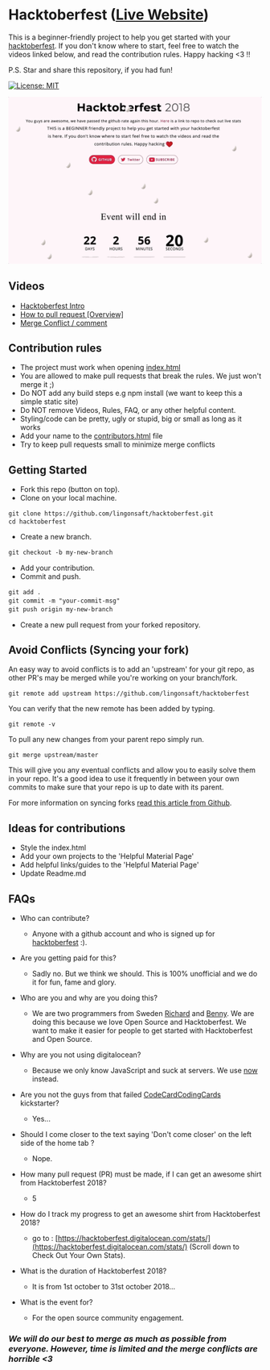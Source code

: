 # Hacktoberfest ([Live Website](https://hacktoberfest.lingonsaft.com/))

This is a beginner-friendly project to help you get started with your
[hacktoberfest](https://hacktoberfest.digitalocean.com/). If you don't
know where to start, feel free to watch the videos linked below, and
read the contribution rules. Happy hacking <3 !!

P.S. Star and share this repository, if you had fun!

[![License: MIT](https://img.shields.io/badge/License-MIT-yellow.svg)](https://opensource.org/licenses/MIT)

![Alt Text](https://raw.githubusercontent.com/lauras5/hacktoberfest/master/images/hacktoberfest2018.gif)

## Videos

- [Hacktoberfest Intro](https://youtu.be/OsAFX_ZbgaE)
- [How to pull request [Overview]](https://youtu.be/DIj2q02gvKs)
- [Merge Conflict / comment](https://youtu.be/zOx5PJTY8CI)

## Contribution rules

- The project must work when opening [index.html](https://github.com/lingonsaft/hacktoberfest/blob/master/index.html)
- You are allowed to make pull requests that break the rules. We just won't merge it ;)
- Do NOT add any build steps e.g npm install (we want to keep this a simple static site)
- Do NOT remove Videos, Rules, FAQ, or any other helpful content.
- Styling/code can be pretty, ugly or stupid, big or small as long as it works
- Add your name to the [contributors.html](https://github.com/lingonsaft/hacktoberfest/blob/master/contributors.html) file
- Try to keep pull requests small to minimize merge conflicts

## Getting Started

- Fork this repo (button on top).
- Clone on your local machine.

```terminal
git clone https://github.com/lingonsaft/hacktoberfest.git
cd hacktoberfest
```

- Create a new branch.

```markdown
git checkout -b my-new-branch
```

- Add your contribution.
- Commit and push.

```markdown
git add .
git commit -m "your-commit-msg"
git push origin my-new-branch
```

- Create a new pull request from your forked repository.

## Avoid Conflicts (Syncing your fork)

An easy way to avoid conflicts is to add an 'upstream' for your git repo, as other PR's may be merged while you're working on your branch/fork.

```terminal
git remote add upstream https://github.com/lingonsaft/hacktoberfest
```

You can verify that the new remote has been added by typing.

```terminal
git remote -v
```

To pull any new changes from your parent repo simply run.

```terminal
git merge upstream/master
```

This will give you any eventual conflicts and allow you to easily solve them in your repo. It's a good idea to use it frequently in between your own commits to make sure that your repo is up to date with its parent.

For more information on syncing forks [read this article from Github](https://help.github.com/articles/syncing-a-fork/).

## Ideas for contributions

- Style the index.html
- Add your own projects to the 'Helpful Material Page'
- Add helpful links/guides to the 'Helpful Material Page'
- Update Readme.md

## FAQs

- Who can contribute?

  - Anyone with a github account and who is signed up for [hacktoberfest](https://hacktoberfest.digitalocean.com/) :).

- Are you getting paid for this?
  
  - Sadly no. But we think we should. This is 100% unofficial and we do it for fun, fame and glory.
  
- Who are you and why are you doing this?
  - We are two programmers from Sweden [Richard](https://github.com/richie-south)
  and [Benny](https://github.com/BennyCarlsson). We are doing this because we love Open
  Source and Hacktoberfest. We want to make it easier for people to get started with Hacktoberfest and Open Source.
- Why are you not using digitalocean?
  - Because we only know JavaScript and suck at servers. We use [now](https://zeit.co/now) instead.
- Are you not the guys from that failed [CodeCardCodingCards](https://www.kickstarter.com/projects/lingonsaft/codecardcodingcards) kickstarter?
  - Yes...
- Should I come closer to the text saying 'Don't come closer' on the left side of the home tab ?
  - Nope.
- How many pull request (PR) must be made, if I can get an awesome shirt from Hacktoberfest 2018?
  - 5
- How do I track my progress to get an awesome shirt from Hacktoberfest 2018?
  - go to : [https://hacktoberfest.digitalocean.com/stats/](https://hacktoberfest.digitalocean.com/stats/) (Scroll down to Check Out Your Own Stats).
- What is the duration of Hacktoberfest 2018?
  - It is from 1st october to 31st october 2018...
- What is the event for?
  - For the open source community engagement.

### *We will do our best to merge as much as possible from everyone. However, time is limited and the merge conflicts are horrible <3*

